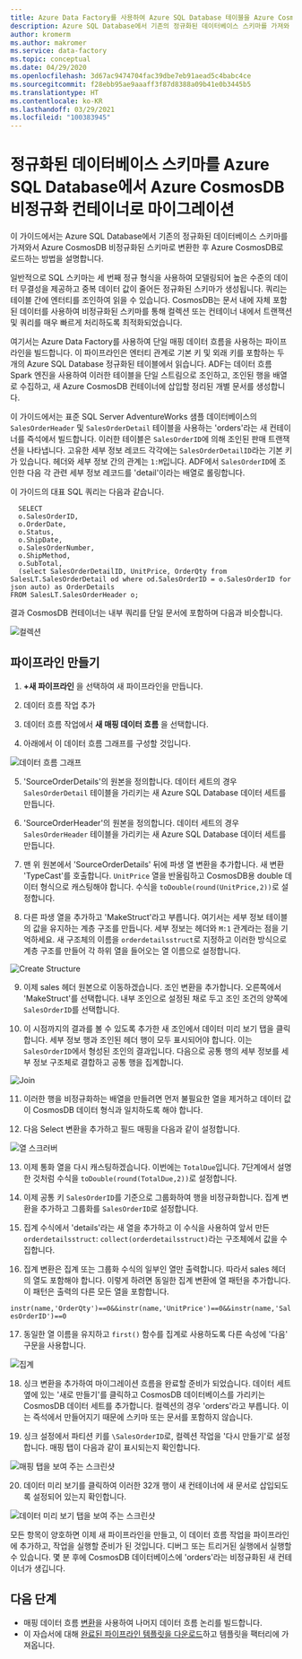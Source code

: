 ```yaml
---
title: Azure Data Factory를 사용하여 Azure SQL Database 테이블을 Azure CosmosDB로 마이그레이션
description: Azure SQL Database에서 기존의 정규화된 데이터베이스 스키마를 가져와 Azure Data Factory를 사용하여 Azure CosmosDB 비정규화된 컨테이너로 마이그레이션합니다.
author: kromerm
ms.author: makromer
ms.service: data-factory
ms.topic: conceptual
ms.date: 04/29/2020
ms.openlocfilehash: 3d67ac9474704fac39dbe7eb91aead5c4babc4ce
ms.sourcegitcommit: f28ebb95ae9aaaff3f87d8388a09b41e0b3445b5
ms.translationtype: HT
ms.contentlocale: ko-KR
ms.lasthandoff: 03/29/2021
ms.locfileid: "100383945"
---
```

# <a name="migrate-normalized-database-schema-from-azure-sql-database-to-azure-cosmosdb-denormalized-container"></a>정규화된 데이터베이스 스키마를 Azure SQL Database에서 Azure CosmosDB 비정규화 컨테이너로 마이그레이션

이 가이드에서는 Azure SQL Database에서 기존의 정규화된 데이터베이스 스키마를 가져와서 Azure CosmosDB 비정규화된 스키마로 변환한 후 Azure CosmosDB로 로드하는 방법을 설명합니다.

일반적으로 SQL 스키마는 세 번째 정규 형식을 사용하여 모델링되어 높은 수준의 데이터 무결성을 제공하고 중복 데이터 값이 줄어든 정규화된 스키마가 생성됩니다. 쿼리는 테이블 간에 엔터티를 조인하여 읽을 수 있습니다. CosmosDB는 문서 내에 자체 포함된 데이터를 사용하여 비정규화된 스키마를 통해 컬렉션 또는 컨테이너 내에서 트랜잭션 및 쿼리를 매우 빠르게 처리하도록 최적화되었습니다.

여기서는 Azure Data Factory를 사용하여 단일 매핑 데이터 흐름을 사용하는 파이프라인을 빌드합니다. 이 파이프라인은 엔터티 관계로 기본 키 및 외래 키를 포함하는 두 개의 Azure SQL Database 정규화된 테이블에서 읽습니다. ADF는 데이터 흐름 Spark 엔진을 사용하여 이러한 테이블을 단일 스트림으로 조인하고, 조인된 행을 배열로 수집하고, 새 Azure CosmosDB 컨테이너에 삽입할 정리된 개별 문서를 생성합니다.

이 가이드에서는 표준 SQL Server AdventureWorks 샘플 데이터베이스의 ```SalesOrderHeader``` 및 ```SalesOrderDetail``` 테이블을 사용하는 'orders'라는 새 컨테이너를 즉석에서 빌드합니다. 이러한 테이블은 ```SalesOrderID```에 의해 조인된 판매 트랜잭션을 나타냅니다. 고유한 세부 정보 레코드 각각에는 ```SalesOrderDetailID```라는 기본 키가 있습니다. 헤더와 세부 정보 간의 관계는 ```1:M```입니다. ADF에서 ```SalesOrderID```에 조인한 다음 각 관련 세부 정보 레코드를 'detail'이라는 배열로 롤링합니다.

이 가이드의 대표 SQL 쿼리는 다음과 같습니다.

```
  SELECT
  o.SalesOrderID,
  o.OrderDate,
  o.Status,
  o.ShipDate,
  o.SalesOrderNumber,
  o.ShipMethod,
  o.SubTotal,
  (select SalesOrderDetailID, UnitPrice, OrderQty from SalesLT.SalesOrderDetail od where od.SalesOrderID = o.SalesOrderID for json auto) as OrderDetails
FROM SalesLT.SalesOrderHeader o;
```

결과 CosmosDB 컨테이너는 내부 쿼리를 단일 문서에 포함하며 다음과 비슷합니다.

![컬렉션](media/data-flow/cosmosb3.png)

## <a name="create-a-pipeline"></a>파이프라인 만들기

1. **+새 파이프라인** 을 선택하여 새 파이프라인을 만듭니다.

2. 데이터 흐름 작업 추가

3. 데이터 흐름 작업에서 **새 매핑 데이터 흐름** 을 선택합니다.

4. 아래에서 이 데이터 흐름 그래프를 구성할 것입니다.

![데이터 흐름 그래프](media/data-flow/cosmosb1.png)

5. 'SourceOrderDetails'의 원본을 정의합니다. 데이터 세트의 경우 ```SalesOrderDetail``` 테이블을 가리키는 새 Azure SQL Database 데이터 세트를 만듭니다.

6. 'SourceOrderHeader'의 원본을 정의합니다. 데이터 세트의 경우 ```SalesOrderHeader``` 테이블을 가리키는 새 Azure SQL Database 데이터 세트를 만듭니다.

7. 맨 위 원본에서 'SourceOrderDetails' 뒤에 파생 열 변환을 추가합니다. 새 변환 'TypeCast'를 호출합니다. ```UnitPrice``` 열을 반올림하고 CosmosDB용 double 데이터 형식으로 캐스팅해야 합니다. 수식을 ```toDouble(round(UnitPrice,2))```로 설정합니다.

8. 다른 파생 열을 추가하고 'MakeStruct'라고 부릅니다. 여기서는 세부 정보 테이블의 값을 유지하는 계층 구조를 만듭니다. 세부 정보는 헤더와 ```M:1``` 관계라는 점을 기억하세요. 새 구조체의 이름을 ```orderdetailsstruct```로 지정하고 이러한 방식으로 계층 구조를 만들어 각 하위 열을 들어오는 열 이름으로 설정합니다.

![Create Structure](media/data-flow/cosmosb9.png)

9. 이제 sales 헤더 원본으로 이동하겠습니다. 조인 변환을 추가합니다. 오른쪽에서 'MakeStruct'를 선택합니다. 내부 조인으로 설정된 채로 두고 조인 조건의 양쪽에 ```SalesOrderID```를 선택합니다.

10. 이 시점까지의 결과를 볼 수 있도록 추가한 새 조인에서 데이터 미리 보기 탭을 클릭합니다. 세부 정보 행과 조인된 헤더 행이 모두 표시되어야 합니다. 이는 ```SalesOrderID```에서 형성된 조인의 결과입니다. 다음으로 공통 행의 세부 정보를 세부 정보 구조체로 결합하고 공통 행을 집계합니다.

![Join](media/data-flow/cosmosb4.png)

11. 이러한 행을 비정규화하는 배열을 만들려면 먼저 불필요한 열을 제거하고 데이터 값이 CosmosDB 데이터 형식과 일치하도록 해야 합니다.

12. 다음 Select 변환을 추가하고 필드 매핑을 다음과 같이 설정합니다.

![열 스크러버](media/data-flow/cosmosb5.png)

13. 이제 통화 열을 다시 캐스팅하겠습니다. 이번에는 ```TotalDue```입니다. 7단계에서 설명한 것처럼 수식을 ```toDouble(round(TotalDue,2))```로 설정합니다.

14. 이제 공통 키 ```SalesOrderID```를 기준으로 그룹화하여 행을 비정규화합니다. 집계 변환을 추가하고 그룹화를 ```SalesOrderID```로 설정합니다.

15. 집계 수식에서 'details'라는 새 열을 추가하고 이 수식을 사용하여 앞서 만든 ```orderdetailsstruct```: ```collect(orderdetailsstruct)```라는 구조체에서 값을 수집합니다.

16. 집계 변환은 집계 또는 그룹화 수식의 일부인 열만 출력합니다. 따라서 sales 헤더의 열도 포함해야 합니다. 이렇게 하려면 동일한 집계 변환에 열 패턴을 추가합니다. 이 패턴은 출력의 다른 모든 열을 포함합니다.

```instr(name,'OrderQty')==0&&instr(name,'UnitPrice')==0&&instr(name,'SalesOrderID')==0```

17. 동일한 열 이름을 유지하고 ```first()``` 함수를 집계로 사용하도록 다른 속성에 '다음' 구문을 사용합니다.

![집계](media/data-flow/cosmosb6.png)

18. 싱크 변환을 추가하여 마이그레이션 흐름을 완료할 준비가 되었습니다. 데이터 세트 옆에 있는 '새로 만들기'를 클릭하고 CosmosDB 데이터베이스를 가리키는 CosmosDB 데이터 세트를 추가합니다. 컬렉션의 경우 'orders'라고 부릅니다. 이는 즉석에서 만들어지기 때문에 스키마 또는 문서를 포함하지 않습니다.

19. 싱크 설정에서 파티션 키를 ```\SalesOrderID```로, 컬렉션 작업을 '다시 만들기'로 설정합니다. 매핑 탭이 다음과 같이 표시되는지 확인합니다.

![매핑 탭을 보여 주는 스크린샷](media/data-flow/cosmosb7.png)

20. 데이터 미리 보기를 클릭하여 이러한 32개 행이 새 컨테이너에 새 문서로 삽입되도록 설정되어 있는지 확인합니다.

![데이터 미리 보기 탭을 보여 주는 스크린샷](media/data-flow/cosmosb8.png)

모든 항목이 양호하면 이제 새 파이프라인을 만들고, 이 데이터 흐름 작업을 파이프라인에 추가하고, 작업을 실행할 준비가 된 것입니다. 디버그 또는 트리거된 실행에서 실행할 수 있습니다. 몇 분 후에 CosmosDB 데이터베이스에 'orders'라는 비정규화된 새 컨테이너가 생깁니다.

## <a name="next-steps"></a>다음 단계

* 매핑 데이터 흐름 [변환](concepts-data-flow-overview.md)을 사용하여 나머지 데이터 흐름 논리를 빌드합니다.
* 이 자습서에 대해 [완료된 파이프라인 템플릿을 다운로드](https://github.com/kromerm/adfdataflowdocs/blob/master/sampledata/SQL%20Orders%20to%20CosmosDB.zip)하고 템플릿을 팩터리에 가져옵니다.

